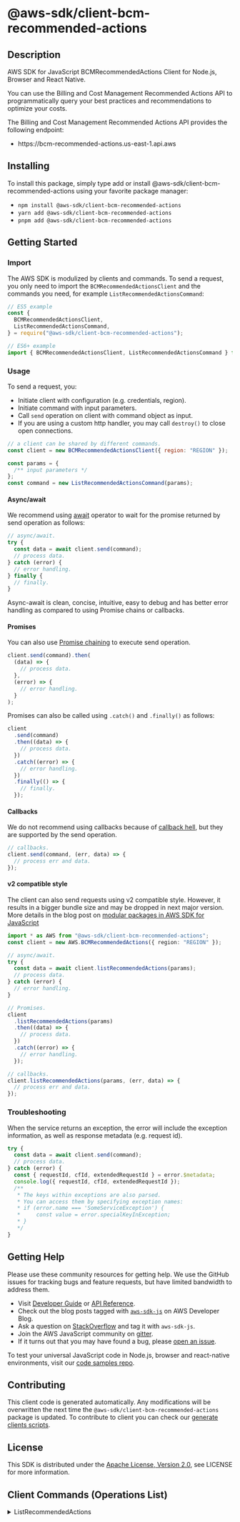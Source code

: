 <!-- generated file, do not edit directly -->

# @aws-sdk/client-bcm-recommended-actions

## Description

AWS SDK for JavaScript BCMRecommendedActions Client for Node.js, Browser and React Native.

<p>You can use the Billing and Cost Management Recommended Actions API to programmatically query your best practices and recommendations to optimize your costs.</p> <p>The Billing and Cost Management Recommended Actions API provides the following endpoint:</p> <ul> <li> <p> https://bcm-recommended-actions.us-east-1.api.aws</p> </li> </ul>

## Installing

To install this package, simply type add or install @aws-sdk/client-bcm-recommended-actions
using your favorite package manager:

- `npm install @aws-sdk/client-bcm-recommended-actions`
- `yarn add @aws-sdk/client-bcm-recommended-actions`
- `pnpm add @aws-sdk/client-bcm-recommended-actions`

## Getting Started

### Import

The AWS SDK is modulized by clients and commands.
To send a request, you only need to import the `BCMRecommendedActionsClient` and
the commands you need, for example `ListRecommendedActionsCommand`:

```js
// ES5 example
const {
  BCMRecommendedActionsClient,
  ListRecommendedActionsCommand,
} = require("@aws-sdk/client-bcm-recommended-actions");
```

```ts
// ES6+ example
import { BCMRecommendedActionsClient, ListRecommendedActionsCommand } from "@aws-sdk/client-bcm-recommended-actions";
```

### Usage

To send a request, you:

- Initiate client with configuration (e.g. credentials, region).
- Initiate command with input parameters.
- Call `send` operation on client with command object as input.
- If you are using a custom http handler, you may call `destroy()` to close open connections.

```js
// a client can be shared by different commands.
const client = new BCMRecommendedActionsClient({ region: "REGION" });

const params = {
  /** input parameters */
};
const command = new ListRecommendedActionsCommand(params);
```

#### Async/await

We recommend using [await](https://developer.mozilla.org/en-US/docs/Web/JavaScript/Reference/Operators/await)
operator to wait for the promise returned by send operation as follows:

```js
// async/await.
try {
  const data = await client.send(command);
  // process data.
} catch (error) {
  // error handling.
} finally {
  // finally.
}
```

Async-await is clean, concise, intuitive, easy to debug and has better error handling
as compared to using Promise chains or callbacks.

#### Promises

You can also use [Promise chaining](https://developer.mozilla.org/en-US/docs/Web/JavaScript/Guide/Using_promises#chaining)
to execute send operation.

```js
client.send(command).then(
  (data) => {
    // process data.
  },
  (error) => {
    // error handling.
  }
);
```

Promises can also be called using `.catch()` and `.finally()` as follows:

```js
client
  .send(command)
  .then((data) => {
    // process data.
  })
  .catch((error) => {
    // error handling.
  })
  .finally(() => {
    // finally.
  });
```

#### Callbacks

We do not recommend using callbacks because of [callback hell](http://callbackhell.com/),
but they are supported by the send operation.

```js
// callbacks.
client.send(command, (err, data) => {
  // process err and data.
});
```

#### v2 compatible style

The client can also send requests using v2 compatible style.
However, it results in a bigger bundle size and may be dropped in next major version. More details in the blog post
on [modular packages in AWS SDK for JavaScript](https://aws.amazon.com/blogs/developer/modular-packages-in-aws-sdk-for-javascript/)

```ts
import * as AWS from "@aws-sdk/client-bcm-recommended-actions";
const client = new AWS.BCMRecommendedActions({ region: "REGION" });

// async/await.
try {
  const data = await client.listRecommendedActions(params);
  // process data.
} catch (error) {
  // error handling.
}

// Promises.
client
  .listRecommendedActions(params)
  .then((data) => {
    // process data.
  })
  .catch((error) => {
    // error handling.
  });

// callbacks.
client.listRecommendedActions(params, (err, data) => {
  // process err and data.
});
```

### Troubleshooting

When the service returns an exception, the error will include the exception information,
as well as response metadata (e.g. request id).

```js
try {
  const data = await client.send(command);
  // process data.
} catch (error) {
  const { requestId, cfId, extendedRequestId } = error.$metadata;
  console.log({ requestId, cfId, extendedRequestId });
  /**
   * The keys within exceptions are also parsed.
   * You can access them by specifying exception names:
   * if (error.name === 'SomeServiceException') {
   *     const value = error.specialKeyInException;
   * }
   */
}
```

## Getting Help

Please use these community resources for getting help.
We use the GitHub issues for tracking bugs and feature requests, but have limited bandwidth to address them.

- Visit [Developer Guide](https://docs.aws.amazon.com/sdk-for-javascript/v3/developer-guide/welcome.html)
  or [API Reference](https://docs.aws.amazon.com/AWSJavaScriptSDK/v3/latest/index.html).
- Check out the blog posts tagged with [`aws-sdk-js`](https://aws.amazon.com/blogs/developer/tag/aws-sdk-js/)
  on AWS Developer Blog.
- Ask a question on [StackOverflow](https://stackoverflow.com/questions/tagged/aws-sdk-js) and tag it with `aws-sdk-js`.
- Join the AWS JavaScript community on [gitter](https://gitter.im/aws/aws-sdk-js-v3).
- If it turns out that you may have found a bug, please [open an issue](https://github.com/aws/aws-sdk-js-v3/issues/new/choose).

To test your universal JavaScript code in Node.js, browser and react-native environments,
visit our [code samples repo](https://github.com/aws-samples/aws-sdk-js-tests).

## Contributing

This client code is generated automatically. Any modifications will be overwritten the next time the `@aws-sdk/client-bcm-recommended-actions` package is updated.
To contribute to client you can check our [generate clients scripts](https://github.com/aws/aws-sdk-js-v3/tree/main/scripts/generate-clients).

## License

This SDK is distributed under the
[Apache License, Version 2.0](http://www.apache.org/licenses/LICENSE-2.0),
see LICENSE for more information.

## Client Commands (Operations List)

<details>
<summary>
ListRecommendedActions
</summary>

[Command API Reference](https://docs.aws.amazon.com/AWSJavaScriptSDK/v3/latest/client/bcm-recommended-actions/command/ListRecommendedActionsCommand/) / [Input](https://docs.aws.amazon.com/AWSJavaScriptSDK/v3/latest/Package/-aws-sdk-client-bcm-recommended-actions/Interface/ListRecommendedActionsCommandInput/) / [Output](https://docs.aws.amazon.com/AWSJavaScriptSDK/v3/latest/Package/-aws-sdk-client-bcm-recommended-actions/Interface/ListRecommendedActionsCommandOutput/)

</details>
